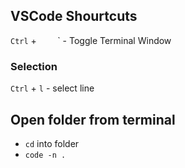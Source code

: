 ## VSCode Shourtcuts
`Ctrl` + ` ` `  ` ` - Toggle Terminal Window

### Selection
`Ctrl` + `l` - select line

## Open folder from terminal
- `cd` into folder
- `code -n .`



